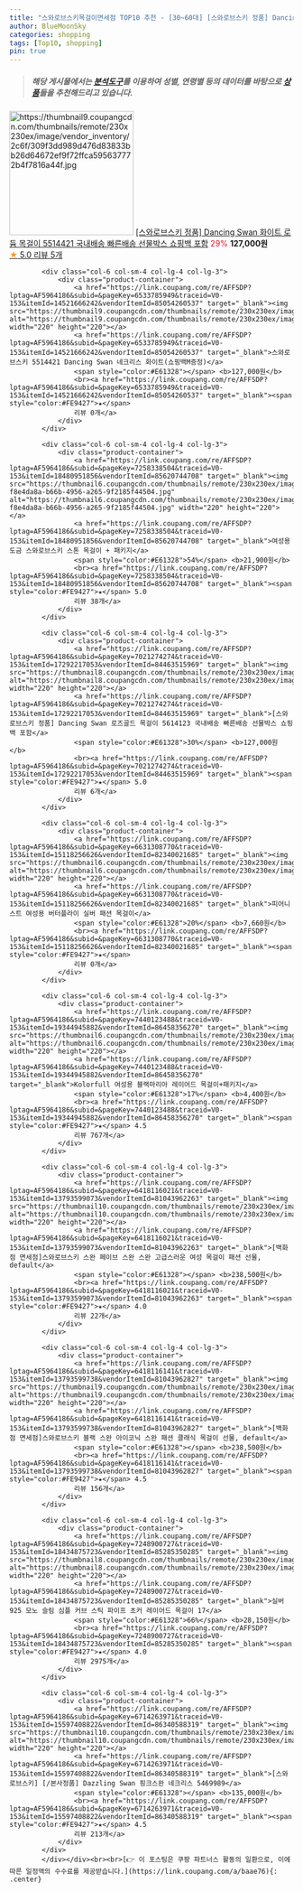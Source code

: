 ```yaml
---
title: "스와로브스키목걸이면세점 TOP10 추천 - [30~60대] [스와로브스키 정품] Dancing Swan 화이트 로듐 목걸이 5514421 국내배송 빠른배송 선물박스 쇼핑백 포함"
author: BlueMoonSky
categories: shopping
tags: [Top10, shopping]
pin: true
---
```


> ##### 해당 게시물에서는 [**분석도구**](https://itemscout.io/)를 이용하여 **성별**, **연령별** 등의 데이터를 바탕으로 [**상품**](https://link.coupang.com/a/baae76)들을 추천해드리고 있습니다.
<div class="container"><div class="row">
            <div class="col-6 col-sm-4 col-lg-4 col-lg-3">
                <div class="product-container">
                    <a href="https://link.coupang.com/re/AFFSDP?lptag=AF5964186&subid=&pageKey=7021258725&traceid=V0-153&itemId=17292088548&vendorItemId=84463055175" target="_blank"><img src="https://thumbnail9.coupangcdn.com/thumbnails/remote/230x230ex/image/vendor_inventory/2c6f/309f3dd989d476d83833bb26d64672ef9f72ffca595637772b4f7816a44f.jpg" alt="https://thumbnail9.coupangcdn.com/thumbnails/remote/230x230ex/image/vendor_inventory/2c6f/309f3dd989d476d83833bb26d64672ef9f72ffca595637772b4f7816a44f.jpg" width="220" height="220"></a>
                    <a href="https://link.coupang.com/re/AFFSDP?lptag=AF5964186&subid=&pageKey=7021258725&traceid=V0-153&itemId=17292088548&vendorItemId=84463055175" target="_blank">[스와로브스키 정품] Dancing Swan 화이트 로듐 목걸이 5514421 국내배송 빠른배송 선물박스 쇼핑백 포함</a>
                    <span style="color:#E61328">29%</span> <b>127,000원</b>
                    <br><a href="https://link.coupang.com/re/AFFSDP?lptag=AF5964186&subid=&pageKey=7021258725&traceid=V0-153&itemId=17292088548&vendorItemId=84463055175" target="_blank"><span style="color:#FE9427">★</span> 5.0
                    리뷰 5개</a>
                </div>
            </div>
            
            <div class="col-6 col-sm-4 col-lg-4 col-lg-3">
                <div class="product-container">
                    <a href="https://link.coupang.com/re/AFFSDP?lptag=AF5964186&subid=&pageKey=6533785949&traceid=V0-153&itemId=14521666242&vendorItemId=85054260537" target="_blank"><img src="https://thumbnail9.coupangcdn.com/thumbnails/remote/230x230ex/image/vendor_inventory/b3e0/6c43ad3de81022c7a58980fb6644fc62e8e70f707f335abb18ab1c7812fb.png" alt="https://thumbnail9.coupangcdn.com/thumbnails/remote/230x230ex/image/vendor_inventory/b3e0/6c43ad3de81022c7a58980fb6644fc62e8e70f707f335abb18ab1c7812fb.png" width="220" height="220"></a>
                    <a href="https://link.coupang.com/re/AFFSDP?lptag=AF5964186&subid=&pageKey=6533785949&traceid=V0-153&itemId=14521666242&vendorItemId=85054260537" target="_blank">스와로브스키 5514421 Dancing Swan 네크리스 화이트(쇼핑백M증정)</a>
                    <span style="color:#E61328"></span> <b>127,000원</b>
                    <br><a href="https://link.coupang.com/re/AFFSDP?lptag=AF5964186&subid=&pageKey=6533785949&traceid=V0-153&itemId=14521666242&vendorItemId=85054260537" target="_blank"><span style="color:#FE9427">★</span> 
                    리뷰 0개</a>
                </div>
            </div>
            
            <div class="col-6 col-sm-4 col-lg-4 col-lg-3">
                <div class="product-container">
                    <a href="https://link.coupang.com/re/AFFSDP?lptag=AF5964186&subid=&pageKey=7258338504&traceid=V0-153&itemId=18480951856&vendorItemId=85620744708" target="_blank"><img src="https://thumbnail6.coupangcdn.com/thumbnails/remote/230x230ex/image/retail/images/7722301961921824-f8e4da8a-b66b-4956-a265-9f2185f44504.jpg" alt="https://thumbnail6.coupangcdn.com/thumbnails/remote/230x230ex/image/retail/images/7722301961921824-f8e4da8a-b66b-4956-a265-9f2185f44504.jpg" width="220" height="220"></a>
                    <a href="https://link.coupang.com/re/AFFSDP?lptag=AF5964186&subid=&pageKey=7258338504&traceid=V0-153&itemId=18480951856&vendorItemId=85620744708" target="_blank">여성용 도금 스와로브스키 스톤 목걸이 + 패키지</a>
                    <span style="color:#E61328">54%</span> <b>21,900원</b>
                    <br><a href="https://link.coupang.com/re/AFFSDP?lptag=AF5964186&subid=&pageKey=7258338504&traceid=V0-153&itemId=18480951856&vendorItemId=85620744708" target="_blank"><span style="color:#FE9427">★</span> 5.0
                    리뷰 38개</a>
                </div>
            </div>
            
            <div class="col-6 col-sm-4 col-lg-4 col-lg-3">
                <div class="product-container">
                    <a href="https://link.coupang.com/re/AFFSDP?lptag=AF5964186&subid=&pageKey=7021274274&traceid=V0-153&itemId=17292217053&vendorItemId=84463515969" target="_blank"><img src="https://thumbnail8.coupangcdn.com/thumbnails/remote/230x230ex/image/vendor_inventory/85c2/f12f0ca2f9791fdc25efaeaf6ac92fda3f53278f9ec5d292e4a8045da0b0.png" alt="https://thumbnail8.coupangcdn.com/thumbnails/remote/230x230ex/image/vendor_inventory/85c2/f12f0ca2f9791fdc25efaeaf6ac92fda3f53278f9ec5d292e4a8045da0b0.png" width="220" height="220"></a>
                    <a href="https://link.coupang.com/re/AFFSDP?lptag=AF5964186&subid=&pageKey=7021274274&traceid=V0-153&itemId=17292217053&vendorItemId=84463515969" target="_blank">[스와로브스키 정품] Dancing Swan 로즈골드 목걸이 5614123 국내배송 빠른배송 선물박스 쇼핑백 포함</a>
                    <span style="color:#E61328">30%</span> <b>127,000원</b>
                    <br><a href="https://link.coupang.com/re/AFFSDP?lptag=AF5964186&subid=&pageKey=7021274274&traceid=V0-153&itemId=17292217053&vendorItemId=84463515969" target="_blank"><span style="color:#FE9427">★</span> 5.0
                    리뷰 6개</a>
                </div>
            </div>
            
            <div class="col-6 col-sm-4 col-lg-4 col-lg-3">
                <div class="product-container">
                    <a href="https://link.coupang.com/re/AFFSDP?lptag=AF5964186&subid=&pageKey=6631308770&traceid=V0-153&itemId=15118256626&vendorItemId=82340021685" target="_blank"><img src="https://thumbnail6.coupangcdn.com/thumbnails/remote/230x230ex/image/rs_quotation_api/spaf2doi/e4f2bfc6c5694238b1be2808a5957fdb.jpg" alt="https://thumbnail6.coupangcdn.com/thumbnails/remote/230x230ex/image/rs_quotation_api/spaf2doi/e4f2bfc6c5694238b1be2808a5957fdb.jpg" width="220" height="220"></a>
                    <a href="https://link.coupang.com/re/AFFSDP?lptag=AF5964186&subid=&pageKey=6631308770&traceid=V0-153&itemId=15118256626&vendorItemId=82340021685" target="_blank">피어니스트 여성용 버터플라이 실버 패션 목걸이</a>
                    <span style="color:#E61328">20%</span> <b>7,660원</b>
                    <br><a href="https://link.coupang.com/re/AFFSDP?lptag=AF5964186&subid=&pageKey=6631308770&traceid=V0-153&itemId=15118256626&vendorItemId=82340021685" target="_blank"><span style="color:#FE9427">★</span> 
                    리뷰 0개</a>
                </div>
            </div>
            
            <div class="col-6 col-sm-4 col-lg-4 col-lg-3">
                <div class="product-container">
                    <a href="https://link.coupang.com/re/AFFSDP?lptag=AF5964186&subid=&pageKey=7440123488&traceid=V0-153&itemId=19344945882&vendorItemId=86458356270" target="_blank"><img src="https://thumbnail6.coupangcdn.com/thumbnails/remote/230x230ex/image/rs_quotation_api/fgmnofa8/58c9ffcb0a4e4702b2c41e91b668f77b.jpg" alt="https://thumbnail6.coupangcdn.com/thumbnails/remote/230x230ex/image/rs_quotation_api/fgmnofa8/58c9ffcb0a4e4702b2c41e91b668f77b.jpg" width="220" height="220"></a>
                    <a href="https://link.coupang.com/re/AFFSDP?lptag=AF5964186&subid=&pageKey=7440123488&traceid=V0-153&itemId=19344945882&vendorItemId=86458356270" target="_blank">Kolorfull 여성용 블랙마리아 레이어드 목걸이+패키지</a>
                    <span style="color:#E61328">17%</span> <b>4,400원</b>
                    <br><a href="https://link.coupang.com/re/AFFSDP?lptag=AF5964186&subid=&pageKey=7440123488&traceid=V0-153&itemId=19344945882&vendorItemId=86458356270" target="_blank"><span style="color:#FE9427">★</span> 4.5
                    리뷰 767개</a>
                </div>
            </div>
            
            <div class="col-6 col-sm-4 col-lg-4 col-lg-3">
                <div class="product-container">
                    <a href="https://link.coupang.com/re/AFFSDP?lptag=AF5964186&subid=&pageKey=6418116021&traceid=V0-153&itemId=13793599073&vendorItemId=81043962263" target="_blank"><img src="https://thumbnail10.coupangcdn.com/thumbnails/remote/230x230ex/image/vendor_inventory/8626/5cea85eab96d264183dfc235d217d227949fd435096d01b1e4c78a57e8db.jpg" alt="https://thumbnail10.coupangcdn.com/thumbnails/remote/230x230ex/image/vendor_inventory/8626/5cea85eab96d264183dfc235d217d227949fd435096d01b1e4c78a57e8db.jpg" width="220" height="220"></a>
                    <a href="https://link.coupang.com/re/AFFSDP?lptag=AF5964186&subid=&pageKey=6418116021&traceid=V0-153&itemId=13793599073&vendorItemId=81043962263" target="_blank">[백화점 면세점]스와로브스키 스완 페이브 스완 스완 고급스러운 여성 목걸이 패션 선물, default</a>
                    <span style="color:#E61328"></span> <b>238,500원</b>
                    <br><a href="https://link.coupang.com/re/AFFSDP?lptag=AF5964186&subid=&pageKey=6418116021&traceid=V0-153&itemId=13793599073&vendorItemId=81043962263" target="_blank"><span style="color:#FE9427">★</span> 4.0
                    리뷰 22개</a>
                </div>
            </div>
            
            <div class="col-6 col-sm-4 col-lg-4 col-lg-3">
                <div class="product-container">
                    <a href="https://link.coupang.com/re/AFFSDP?lptag=AF5964186&subid=&pageKey=6418116141&traceid=V0-153&itemId=13793599738&vendorItemId=81043962827" target="_blank"><img src="https://thumbnail9.coupangcdn.com/thumbnails/remote/230x230ex/image/vendor_inventory/dba5/1532606d833743a7a8f61ace51feb67896f161da3994c69ff55fea17baf6.jpg" alt="https://thumbnail9.coupangcdn.com/thumbnails/remote/230x230ex/image/vendor_inventory/dba5/1532606d833743a7a8f61ace51feb67896f161da3994c69ff55fea17baf6.jpg" width="220" height="220"></a>
                    <a href="https://link.coupang.com/re/AFFSDP?lptag=AF5964186&subid=&pageKey=6418116141&traceid=V0-153&itemId=13793599738&vendorItemId=81043962827" target="_blank">[백화점 면세점]스와로브스키 블랙 스완 아이코닉 스완 패션 클래식 목걸이 선물, default</a>
                    <span style="color:#E61328"></span> <b>238,500원</b>
                    <br><a href="https://link.coupang.com/re/AFFSDP?lptag=AF5964186&subid=&pageKey=6418116141&traceid=V0-153&itemId=13793599738&vendorItemId=81043962827" target="_blank"><span style="color:#FE9427">★</span> 4.5
                    리뷰 156개</a>
                </div>
            </div>
            
            <div class="col-6 col-sm-4 col-lg-4 col-lg-3">
                <div class="product-container">
                    <a href="https://link.coupang.com/re/AFFSDP?lptag=AF5964186&subid=&pageKey=7248900727&traceid=V0-153&itemId=18434875723&vendorItemId=85285350285" target="_blank"><img src="https://thumbnail8.coupangcdn.com/thumbnails/remote/230x230ex/image/vendor_inventory/8832/f7b08fd4f6c376bcc38713952ccdc33e30dcab0b9a0aa4dd41e2c25bf375.jpg" alt="https://thumbnail8.coupangcdn.com/thumbnails/remote/230x230ex/image/vendor_inventory/8832/f7b08fd4f6c376bcc38713952ccdc33e30dcab0b9a0aa4dd41e2c25bf375.jpg" width="220" height="220"></a>
                    <a href="https://link.coupang.com/re/AFFSDP?lptag=AF5964186&subid=&pageKey=7248900727&traceid=V0-153&itemId=18434875723&vendorItemId=85285350285" target="_blank">실버925 모노 슬림 심플 커브 스틱 파이프 초커 레이어드 목걸이 17</a>
                    <span style="color:#E61328">66%</span> <b>28,150원</b>
                    <br><a href="https://link.coupang.com/re/AFFSDP?lptag=AF5964186&subid=&pageKey=7248900727&traceid=V0-153&itemId=18434875723&vendorItemId=85285350285" target="_blank"><span style="color:#FE9427">★</span> 4.0
                    리뷰 2975개</a>
                </div>
            </div>
            
            <div class="col-6 col-sm-4 col-lg-4 col-lg-3">
                <div class="product-container">
                    <a href="https://link.coupang.com/re/AFFSDP?lptag=AF5964186&subid=&pageKey=6714263971&traceid=V0-153&itemId=15597408822&vendorItemId=86340588319" target="_blank"><img src="https://thumbnail10.coupangcdn.com/thumbnails/remote/230x230ex/image/vendor_inventory/5ad4/6c058a14529ae53973bc8fc6fc3728fc2b62023854b569f6a25cb6e21edb.jpg" alt="https://thumbnail10.coupangcdn.com/thumbnails/remote/230x230ex/image/vendor_inventory/5ad4/6c058a14529ae53973bc8fc6fc3728fc2b62023854b569f6a25cb6e21edb.jpg" width="220" height="220"></a>
                    <a href="https://link.coupang.com/re/AFFSDP?lptag=AF5964186&subid=&pageKey=6714263971&traceid=V0-153&itemId=15597408822&vendorItemId=86340588319" target="_blank">[스와로브스키] [/본사정품] Dazzling Swan 핑크스완 네크리스 5469989</a>
                    <span style="color:#E61328"></span> <b>135,000원</b>
                    <br><a href="https://link.coupang.com/re/AFFSDP?lptag=AF5964186&subid=&pageKey=6714263971&traceid=V0-153&itemId=15597408822&vendorItemId=86340588319" target="_blank"><span style="color:#FE9427">★</span> 4.5
                    리뷰 213개</a>
                </div>
            </div>
            </div></div><br><br>[👉 이 포스팅은 쿠팡 파트너스 활동의 일환으로, 이에 따른 일정액의 수수료를 제공받습니다.](https://link.coupang.com/a/baae76){: .center}